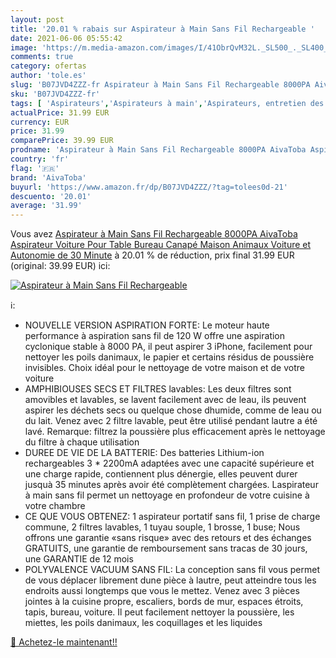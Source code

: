 ```yaml
---
layout: post
title: '20.01 % rabais sur Aspirateur à Main Sans Fil Rechargeable '
date: 2021-06-06 05:55:42
image: 'https://m.media-amazon.com/images/I/41ObrQvM32L._SL500_._SL400_.jpg'
comments: true
category: ofertas
author: 'tole.es'
slug: 'B07JVD4ZZZ-fr Aspirateur à Main Sans Fil Rechargeable 8000PA AivaToba...'
sku: 'B07JVD4ZZZ-fr'
tags: [ 'Aspirateurs','Aspirateurs à main','Aspirateurs, entretien des sols et nettoyeurs de vitres','Cuisine et Maison','aivatoba', ]
actualPrice: 31.99 EUR
currency: EUR
price: 31.99
comparePrice: 39.99 EUR
prodname: 'Aspirateur à Main Sans Fil Rechargeable 8000PA AivaToba Aspirateur Voiture Pour Table Bureau Canapé Maison Animaux Voiture et Autonomie de 30 Minute'
country: 'fr'
flag: '🇫🇷'
brand: 'AivaToba'
buyurl: 'https://www.amazon.fr/dp/B07JVD4ZZZ/?tag=tolees0d-21'
descuento: '20.01'
average: '31.99'
---
```


Vous avez [Aspirateur à Main Sans Fil Rechargeable 8000PA AivaToba Aspirateur Voiture Pour Table Bureau Canapé Maison Animaux Voiture et Autonomie de 30 Minute](https://www.amazon.fr/dp/B07JVD4ZZZ/?tag=tolees0d-21)  à  20.01 % de réduction, prix final  31.99 EUR (original: 39.99 EUR) ici:

[![Aspirateur à Main Sans Fil Rechargeable ](https://m.media-amazon.com/images/I/41ObrQvM32L._SL500_._SL400_.jpg)](https://www.amazon.fr/dp/B07JVD4ZZZ/?tag=tolees0d-21)

ℹ️:

- NOUVELLE VERSION ASPIRATION FORTE: Le moteur haute performance à aspiration sans fil de 120 W offre une aspiration cyclonique stable à 8000 PA, il peut aspirer 3 iPhone, facilement pour nettoyer les poils danimaux, le papier et certains résidus de poussière invisibles. Choix idéal pour le nettoyage de votre maison et de votre voiture
- AMPHIBIOUSES SECS ET FILTRES lavables: Les deux filtres sont amovibles et lavables, se lavent facilement avec de leau, ils peuvent aspirer les déchets secs ou quelque chose dhumide, comme de leau ou du lait. Venez avec 2 filtre lavable, peut être utilisé pendant lautre a été lavé. Remarque: filtrez la poussière plus efficacement après le nettoyage du filtre à chaque utilisation
- DUREE DE VIE DE LA BATTERIE: Des batteries Lithium-ion rechargeables 3 * 2200mA adaptées avec une capacité supérieure et une charge rapide, contiennent plus dénergie, elles peuvent durer jusquà 35 minutes après avoir été complètement chargées. Laspirateur à main sans fil permet un nettoyage en profondeur de votre cuisine à votre chambre
- CE QUE VOUS OBTENEZ: 1 aspirateur portatif sans fil, 1 prise de charge commune, 2 filtres lavables, 1 tuyau souple, 1 brosse, 1 buse; Nous offrons une garantie «sans risque» avec des retours et des échanges GRATUITS, une garantie de remboursement sans tracas de 30 jours, une GARANTIE de 12 mois
- POLYVALENCE VACUUM SANS FIL: La conception sans fil vous permet de vous déplacer librement dune pièce à lautre, peut atteindre tous les endroits aussi longtemps que vous le mettez. Venez avec 3 pièces jointes à la cuisine propre, escaliers, bords de mur, espaces étroits, tapis, bureau, voiture. Il peut facilement nettoyer la poussière, les miettes, les poils danimaux, les coquillages et les liquides

[🛒 Achetez-le maintenant!!](https://www.amazon.fr/dp/B07JVD4ZZZ/?tag=tolees0d-21)
